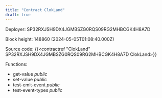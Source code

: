 ```yaml
---
title: "Contract ClokLand"
draft: true
---
```

Deployer: SP32RXJSH9DX4JGMBSZG0RQS09RG2MHBCGK4H8A7D


 



Block height: 148860 (2024-05-05T01:08:40.000Z)

Source code: {{<contractref "ClokLand" SP32RXJSH9DX4JGMBSZG0RQS09RG2MHBCGK4H8A7D ClokLand>}}

Functions:

* get-value _public_
* set-value _public_
* test-emit-event _public_
* test-event-types _public_
